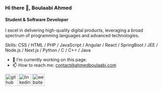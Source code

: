 ### Hi there 👋, Boulaabi Ahmed
#### Student & Software Developer
I excel in delivering high-quality digital products, leveraging a broad spectrum of programming languages and advanced technologies.

Skills: CSS / HTML / PHP / JavaScript / Angular / React / SpringBoot / JEE / Node.js / Next.js / Python / C / C++ / Java 

- 🔭 I’m currently working on this page. 
- 📫 How to reach me: contact@ahmedboulaabi.com 


[<img src='https://cdn.jsdelivr.net/npm/simple-icons@3.0.1/icons/github.svg' alt='github' height='40'>](https://github.com/ahmedBoulaabi)  [<img src='https://cdn.jsdelivr.net/npm/simple-icons@3.0.1/icons/linkedin.svg' alt='linkedin' height='40'>](https://www.linkedin.com/in/ahmed-boulaabi/)  [<img src='https://cdn.jsdelivr.net/npm/simple-icons@3.0.1/icons/icloud.svg' alt='website' height='40'>](https://ahmedboulaabi.com/fr)  




<!--
**ahmedBoulaabi/ahmedBoulaabi** is a ✨ _special_ ✨ repository because its `README.md` (this file) appears on your GitHub profile.

Here are some ideas to get you started:

- 🔭 I’m currently working on ...
- 🌱 I’m currently learning ...
- 👯 I’m looking to collaborate on ...
- 🤔 I’m looking for help with ...
- 💬 Ask me about ...
- 📫 How to reach me: ...
- 😄 Pronouns: ...
- ⚡ Fun fact: ...
-->
